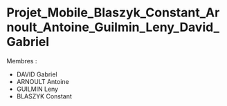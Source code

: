 # Projet_Mobile_Blaszyk_Constant_Arnoult_Antoine_Guilmin_Leny_David_Gabriel

Membres :
- DAVID Gabriel
- ARNOULT Antoine
- GUILMIN Leny
- BLASZYK Constant